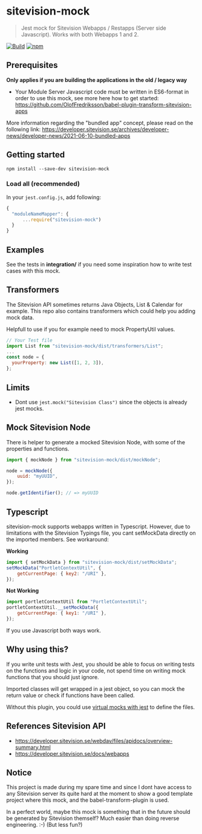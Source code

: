 # sitevision-mock

> Jest mock for Sitevision Webapps / Restapps (Server side Javascript). Works with both Webapps 1 and 2.

[![Build](https://github.com/OlofFredriksson/sitevision-mock/workflows/Build/badge.svg)](https://github.com/OlofFredriksson/sitevision-mock/actions)
[![npm](https://img.shields.io/npm/v/sitevision-mock)](https://www.npmjs.com/package/sitevision-mock)

## Prerequisites

**Only applies if you are building the applications in the old / legacy way**

-   Your Module Server Javascript code must be written in ES6-format in order to use this mock, see more here how to get started:
    https://github.com/OlofFredriksson/babel-plugin-transform-sitevision-apps

More information regarding the "bundled app" concept, please read on the following link:
https://developer.sitevision.se/archives/developer-news/developer-news/2021-06-10-bundled-apps

## Getting started

`npm install --save-dev sitevision-mock`

### Load all (recommended)

In your `jest.config.js`, add following:

```javascript
{
  "moduleNameMapper": {
      ...require("sitevision-mock")
  }
}
```

## Examples

See the tests in **integration/** if you need some inspiration how to write test cases with this mock.

## Transformers

The Sitevision API sometimes returns Java Objects, List & Calendar for example. This repo also contains transformers which could help you adding mock data.

Helpfull to use if you for example need to mock PropertyUtil values.

```Javascript
// Your Test file
import List from "sitevision-mock/dist/transformers/List";
...
const node = {
  yourProperty: new List([1, 2, 3]),
};
```

## Limits

-   Dont use `jest.mock("Sitevision Class")` since the objects is already jest mocks.

## Mock Sitevision Node

There is helper to generate a mocked Sitevision Node, with some of the properties and functions.

```javascript
import { mockNode } from "sitevision-mock/dist/mockNode";

node = mockNode({
    uuid: "myUUID",
});

node.getIdentifier(); // => myUUID
```

## Typescript

sitevision-mock supports webapps written in Typescript. However, due to limitations with the Sitevision Typings file, you cant setMockData directly on the imported members. See workaround:

**Working**

```javascript
import { setMockData } from "sitevision-mock/dist/setMockData";
setMockData("PortletContextUtil", {
    getCurrentPage: { key2: "/URI" },
});
```

**Not Working**

```javascript
import portletContextUtil from "PortletContextUtil";
portletContextUtil.__setMockData({
    getCurrentPage: { key1: "/URI" },
});
```

If you use Javascript both ways work.

## Why using this?

If you write unit tests with Jest, you should be able to focus on writing tests on the functions and logic in your code, not spend time on writing mock functions that you should just ignore.

Imported classes will get wrapped in a jest object, so you can mock the return value or check if functions have been called.

Without this plugin, you could use [virtual mocks with jest](https://jestjs.io/docs/en/jest-object) to define the files.

## References Sitevision API

-   https://developer.sitevision.se/webdav/files/apidocs/overview-summary.html
-   https://developer.sitevision.se/docs/webapps

## Notice

This project is made during my spare time and since I dont have access to any Sitevision server its quite hard at the moment to show a good template project where this mock, and the babel-transform-plugin is used.

In a perfect world, maybe this mock is something that in the future should be generated by Sitevision themself? Much easier than doing reverse engineering. :-) (But less fun?)
